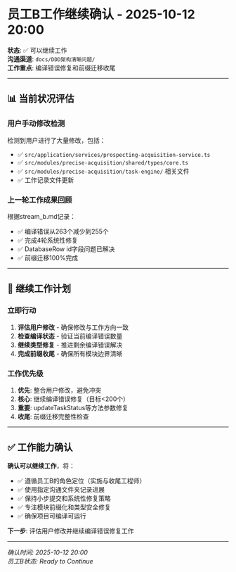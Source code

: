 # 员工B工作继续确认 - 2025-10-12 20:00

**状态**: ✅ 可以继续工作  
**沟通渠道**: `docs/DDD架构清晰问题/`  
**工作重点**: 编译错误修复和前缀迁移收尾

---

## 📊 当前状况评估

### 用户手动修改检测
检测到用户进行了大量修改，包括：
- ✅ `src/application/services/prospecting-acquisition-service.ts`
- ✅ `src/modules/precise-acquisition/shared/types/core.ts`
- ✅ `src/modules/precise-acquisition/task-engine/` 相关文件
- ✅ 工作记录文件更新

### 上一轮工作成果回顾
根据stream_b.md记录：
- ✅ 编译错误从263个减少到255个
- ✅ 完成4轮系统性修复
- ✅ DatabaseRow id字段问题已解决
- ✅ 前缀迁移100%完成

---

## 🎯 继续工作计划

### 立即行动
1. **评估用户修改** - 确保修改与工作方向一致
2. **检查编译状态** - 验证当前编译错误数量
3. **继续类型修复** - 推进剩余编译错误解决
4. **完成前缀收尾** - 确保所有模块边界清晰

### 工作优先级
1. **优先**: 整合用户修改，避免冲突
2. **核心**: 继续编译错误修复（目标<200个）
3. **重要**: updateTaskStatus等方法参数修复
4. **收尾**: 前缀迁移完整性检查

---

## ✅ 工作能力确认

**确认可以继续工作**，将：
- ✅ 遵循员工B的角色定位（实施与收尾工程师）
- ✅ 使用指定沟通文件夹记录进展
- ✅ 保持小步提交和系统性修复策略
- ✅ 专注模块前缀化和类型安全修复
- ✅ 确保项目可编译可运行

**下一步**: 评估用户修改并继续编译错误修复工作

---

*确认时间: 2025-10-12 20:00*  
*员工B状态: Ready to Continue*